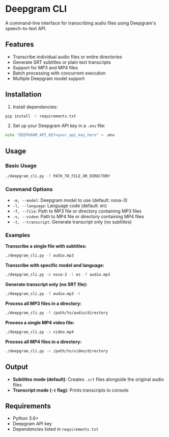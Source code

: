 # Deepgram CLI

A command-line interface for transcribing audio files using Deepgram's speech-to-text API.

## Features

- Transcribe individual audio files or entire directories
- Generate SRT subtitles or plain text transcripts
- Support for MP3 and MP4 files
- Batch processing with concurrent execution
- Multiple Deepgram model support

## Installation

1. Install dependencies:
```bash
pip install -r requirements.txt
```

2. Set up your Deepgram API key in a `.env` file:
```bash
echo "DEEPGRAM_API_KEY=your_api_key_here" > .env
```

## Usage

### Basic Usage

```bash
./deepgram_cli.py -f PATH_TO_FILE_OR_DIRECTORY
```

### Command Options

- `-m, --model`: Deepgram model to use (default: nova-3)
- `-l, --language`: Language code (default: en) 
- `-f, --file`: Path to MP3 file or directory containing MP3 files
- `-v, --video`: Path to MP4 file or directory containing MP4 files
- `-t, --transcript`: Generate transcript only (no subtitles)

### Examples

**Transcribe a single file with subtitles:**
```bash
./deepgram_cli.py -f audio.mp3
```

**Transcribe with specific model and language:**
```bash
./deepgram_cli.py -m nova-2 -l es -f audio.mp3
```

**Generate transcript only (no SRT file):**
```bash
./deepgram_cli.py -f audio.mp3 -t
```

**Process all MP3 files in a directory:**
```bash
./deepgram_cli.py -f /path/to/audio/directory
```

**Process a single MP4 video file:**
```bash
./deepgram_cli.py -v video.mp4
```

**Process all MP4 files in a directory:**
```bash
./deepgram_cli.py -v /path/to/video/directory
```

## Output

- **Subtitles mode (default)**: Creates `.srt` files alongside the original audio files
- **Transcript mode (`-t` flag)**: Prints transcripts to console

## Requirements

- Python 3.6+
- Deepgram API key
- Dependencies listed in `requirements.txt`